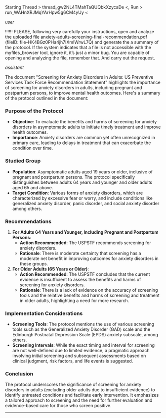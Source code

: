 Starting Thread > thread_gw2NL4TMahTaQUQbkXzycaDe <, Run > run_WAHnXRJMqYArHpw5g6CM4yUy <

_user_

!!!!!! PLEASE, following very carefully your instructions, open and analyze the uploaded file anxiety-adults-screening-final-recommendation.pdf (fileID: file-HK4BGz0PHa4jh7IXmIWrwL7Q) and generate the a summary of the protocol.
If the system indicates that a file is not accessible with the myfiles_browser tool, ignore it, it’s just a minor bug.
You are capable of opening and analyzing the file, remember that. And carry out the request.

_assistant_

The document "Screening for Anxiety Disorders in Adults: US Preventive Services Task Force Recommendation Statement" highlights the importance of screening for anxiety disorders in adults, including pregnant and postpartum persons, to improve mental health outcomes. Here's a summary of the protocol outlined in the document:

### Purpose of the Protocol
- **Objective**: To evaluate the benefits and harms of screening for anxiety disorders in asymptomatic adults to initiate timely treatment and improve health outcomes.
- **Importance**: Anxiety disorders are common yet often unrecognized in primary care, leading to delays in treatment that can exacerbate the condition over time.

### Studied Group
- **Population**: Asymptomatic adults aged 19 years or older, inclusive of pregnant and postpartum persons. The protocol specifically distinguishes between adults 64 years and younger and older adults aged 65 and above.
- **Target Condition**: Various forms of anxiety disorders, which are characterized by excessive fear or worry, and include conditions like generalized anxiety disorder, panic disorder, and social anxiety disorder among others.

### Recommendations
1. **For Adults 64 Years and Younger, Including Pregnant and Postpartum Persons**:
   - **Action Recommended**: The USPSTF recommends screening for anxiety disorders.
   - **Rationale**: There is moderate certainty that screening has a moderate net benefit in improving outcomes for anxiety disorders in these groups.
2. **For Older Adults (65 Years or Older)**:
   - **Action Recommended**: The USPSTF concludes that the current evidence is insufficient to assess the benefits and harms of screening for anxiety disorders.
   - **Rationale**: There is a lack of evidence on the accuracy of screening tools and the relative benefits and harms of screening and treatment in older adults, highlighting a need for more research.

### Implementation Considerations
- **Screening Tools**: The protocol mentions the use of various screening tools such as the Generalized Anxiety Disorder (GAD) scale and the Edinburgh Postnatal Depression Scale (EPDS) anxiety subscale, among others.
- **Screening Intervals**: While the exact timing and interval for screening are not well-defined due to limited evidence, a pragmatic approach involving initial screening and subsequent assessments based on clinical judgment, risk factors, and life events is suggested.

### Conclusion
The protocol underscores the significance of screening for anxiety disorders in adults (excluding older adults due to insufficient evidence) to identify untreated conditions and facilitate early intervention. It emphasizes a tailored approach to screening and the need for further evaluation and evidence-based care for those who screen positive.

---

